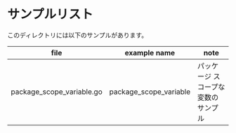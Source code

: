# サンプルリスト

このディレクトリには以下のサンプルがあります。

|file|example name|note|
|----|------------|----|
|package\_scope\_variable.go|package\_scope\_variable|パッケージ スコープな変数のサンプル|

